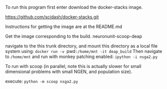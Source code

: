 
To run this program first enter download the docker-stacks image.

https://github.com/scidash/docker-stacks.git 

Instructions for getting the image are at the README.md

Get the image corresponding to the build.
neuronunit-scoop-deap

navigate to the this trunk directory, and mount this directory as a local file system using:
`docker run -v `pwd`:/home/mnt -it deap_build`
Then navigate to `/home/mnt`
and run with monkey patching enabled:
`ipython -i nsga2.py` 

To run with scoop (in parallel, note this is actually slower for small dimensional problems with small NGEN, and population size).

execute:
`python -m scoop nsga2.py`
